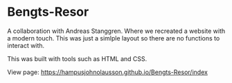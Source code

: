 # Bengts-Resor
A collaboration with Andreas Stanggren. Where we recreated a website with a modern touch. 
This was just a simlple layout so there are no functions to interact with.


This was built with tools such as HTML and CSS.

View page: https://hampusjohnolausson.github.io/Bengts-Resor/index
